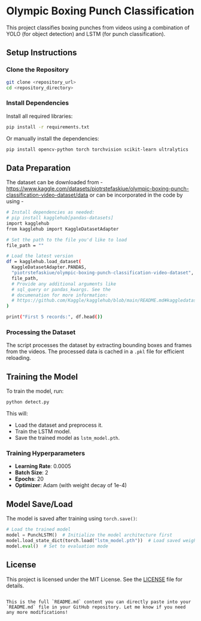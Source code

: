
# Olympic Boxing Punch Classification

This project classifies boxing punches from videos using a combination of YOLO (for object detection) and LSTM (for punch classification).

## Setup Instructions

### Clone the Repository

```bash
git clone <repository_url>
cd <repository_directory>
```

### Install Dependencies

Install all required libraries:

```bash
pip install -r requirements.txt
```

Or manually install the dependencies:

```bash
pip install opencv-python torch torchvision scikit-learn ultralytics
```

## Data Preparation
The dataset can be downloaded from - https://www.kaggle.com/datasets/piotrstefaskiue/olympic-boxing-punch-classification-video-dataset/data
or can be incorporated in the code by using - 
```bash
# Install dependencies as needed:
# pip install kagglehub[pandas-datasets]
import kagglehub
from kagglehub import KaggleDatasetAdapter

# Set the path to the file you'd like to load
file_path = ""

# Load the latest version
df = kagglehub.load_dataset(
  KaggleDatasetAdapter.PANDAS,
  "piotrstefaskiue/olympic-boxing-punch-classification-video-dataset",
  file_path,
  # Provide any additional arguments like 
  # sql_query or pandas_kwargs. See the 
  # documenation for more information:
  # https://github.com/Kaggle/kagglehub/blob/main/README.md#kaggledatasetadapterpandas
)

print("First 5 records:", df.head())
```


### Processing the Dataset

The script processes the dataset by extracting bounding boxes and frames from the videos. The processed data is cached in a `.pkl` file for efficient reloading.

## Training the Model

To train the model, run:

```bash
python detect.py
```

This will:
- Load the dataset and preprocess it.
- Train the LSTM model.
- Save the trained model as `lstm_model.pth`.

### Training Hyperparameters
- **Learning Rate**: 0.0005
- **Batch Size**: 2
- **Epochs**: 20
- **Optimizer**: Adam (with weight decay of 1e-4)

## Model Save/Load

The model is saved after training using `torch.save()`:

```python
# Load the trained model
model = PunchLSTM()  # Initialize the model architecture first
model.load_state_dict(torch.load("lstm_model.pth"))  # Load saved weights
model.eval()  # Set to evaluation mode
```

## License

This project is licensed under the MIT License. See the [LICENSE](LICENSE) file for details.
```

This is the full `README.md` content you can directly paste into your `README.md` file in your GitHub repository. Let me know if you need any more modifications!
